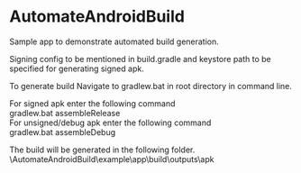 # AutomateAndroidBuild

Sample app to demonstrate automated build generation.

Signing config to be mentioned in build.gradle and keystore path to be specified
for generating signed apk.

To generate build Navigate to gradlew.bat in root directory in command line.

For signed apk enter the following command<br />
gradlew.bat assembleRelease <br />
For unsigned/debug apk enter the following command<br />
gradlew.bat assembleDebug <br />

The build will be generated in the following folder.<br />
\AutomateAndroidBuild\example\app\build\outputs\apk
